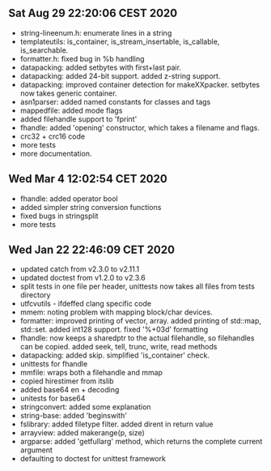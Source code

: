 ## Sat Aug 29 22:20:06 CEST 2020
 * string-lineenum.h: enumerate lines in a string
 * templateutils: is\_container, is\_stream\_insertable, is\_callable, is\_searchable.
 * formatter.h: fixed bug in %b handling
 * datapacking: added setbytes with first+last pair.
 * datapacking: added 24-bit support. added z-string support.
 * datapacking: improved container detection for makeXXpacker. setbytes now takes generic container.
 * asn1parser: added named constants for classes and tags
 * mappedfile: added mode flags
 * added filehandle support to 'fprint'
 * fhandle: added 'opening' constructor, which takes a filename and flags.
 * crc32 + crc16 code
 * more tests
 * more documentation.


## Wed Mar  4 12:02:54 CET 2020
 * fhandle: added operator bool
 * added simpler string conversion functions
 * fixed bugs in stringsplit
 * more tests

## Wed Jan 22 22:46:09 CET 2020

 * updated catch from v2.3.0 to v2.11.1
 * updated doctest from v1.2.0 to v2.3.6
 * split tests in one file per header, unittests now takes all files from tests directory
 * utfcvutils - ifdeffed clang specific code
 * mmem: noting problem with mapping block/char devices.
 * formatter: improved printing of vector, array. added printing of std::map, std::set. added int128 support. fixed '%+03d' formatting
 * fhandle: now keeps a sharedptr to the actual filehandle, so filehandles can be copied. added seek, tell, trunc, write, read methods
 * datapacking: added skip. simplified 'is_container' check.
 * unittests for fhandle
 * mmfile: wraps both a filehandle and mmap
 * copied hirestimer from itslib
 * added base64 en + decoding
 * unitests for base64
 * stringconvert: added some explanation
 * string-base: added 'beginswith'
 * fslibrary: added filetype filter. added dirent in return value
 * arrayview: added makerange(p, size)
 * argparse: added 'getfullarg' method, which returns the complete current argument
 * defaulting to doctest for unittest framework

